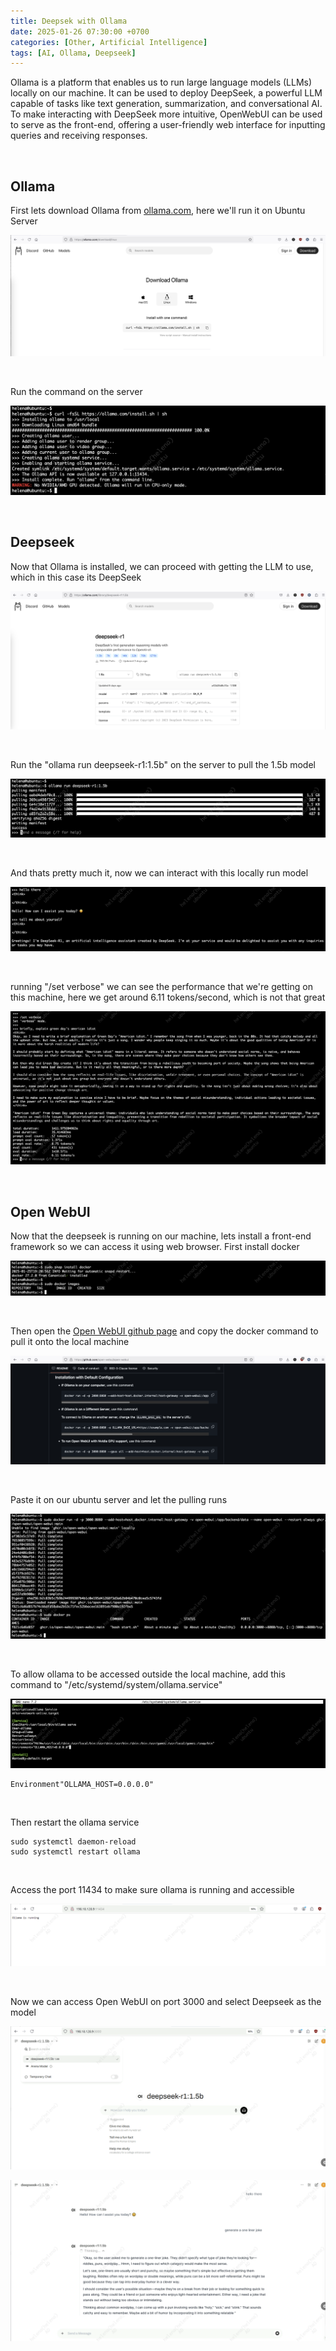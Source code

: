 ```yaml
---
title: Deepsek with Ollama
date: 2025-01-26 07:30:00 +0700
categories: [Other, Artificial Intelligence]
tags: [AI, Ollama, Deepseek]
---
```


Ollama is a platform that enables us to run large language models (LLMs) locally on our machine. It can be used to deploy DeepSeek, a powerful LLM capable of tasks like text generation, summarization, and conversational AI. To make interacting with DeepSeek more intuitive, OpenWebUI can be used to serve as the front-end, offering a user-friendly web interface for inputting queries and receiving responses. 

<br>

## Ollama

First lets download Ollama from [ollama.com](ollama.com), here we'll run it on Ubuntu Server

![x](/static/2025-01-26-ollama-deepseek/01.png)

<br>

Run the command on the server

![x](/static/2025-01-26-ollama-deepseek/02.png)

<br>

## Deepseek

Now that Ollama is installed, we can proceed with getting the LLM to use, which in this case its DeepSeek

![x](/static/2025-01-26-ollama-deepseek/03.png)

<br>

Run the "ollama run deepseek-r1:1.5b" on the server to pull the 1.5b model

![x](/static/2025-01-26-ollama-deepseek/04.png)

<br>

And thats pretty much it, now we can interact with this locally run model

![x](/static/2025-01-26-ollama-deepseek/05.png)

<br>

running "/set verbose" we can see the performance that we're getting on this machine, here we get around 6.11 tokens/second, which is not that great

![x](/static/2025-01-26-ollama-deepseek/05a.png)

<br>

## Open WebUI

Now that the deepseek is running on our machine, lets install a front-end framework so we can access it using web browser.
First install docker

![x](/static/2025-01-26-ollama-deepseek/06.png)

<br>

Then open the [Open WebUI github page](https://github.com/open-webui/open-webui) and copy the docker command to pull it onto the local machine

![x](/static/2025-01-26-ollama-deepseek/07.png)

<br>

Paste it on our ubuntu server and let the pulling runs

![x](/static/2025-01-26-ollama-deepseek/08.png)

<br>

To allow ollama to be accessed outside the local machine, add this command to "/etc/systemd/system/ollama.service"

![x](/static/2025-01-26-ollama-deepseek/09.png)

```text
Environment"OLLAMA_HOST=0.0.0.0"
```

<br>

Then restart the ollama service

```text
sudo systemctl daemon-reload
sudo systemctl restart ollama
```

<br>

Access the port 11434 to make sure ollama is running and accessible

![x](/static/2025-01-26-ollama-deepseek/10.png)

<br>

Now we can access Open WebUI on port 3000 and select Deepseek as the model

![x](/static/2025-01-26-ollama-deepseek/11.png)

![x](/static/2025-01-26-ollama-deepseek/12.png)

<br>






















